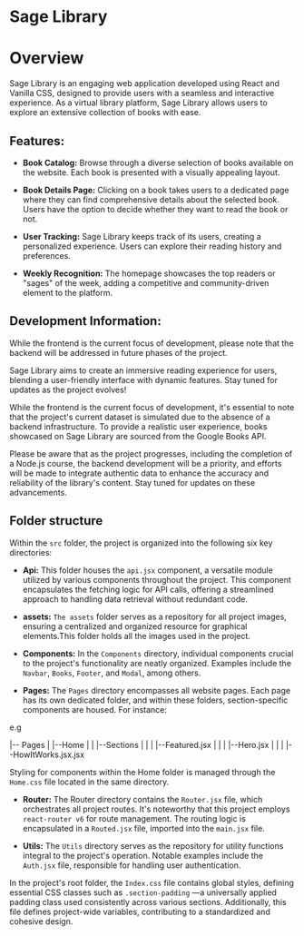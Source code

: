 # Sage Library

# Overview
Sage Library is an engaging web application developed using React and Vanilla CSS, designed to provide users with a seamless and interactive experience. As a virtual library platform, Sage Library allows users to explore an extensive collection of books with ease.

## Features:

- **Book Catalog:** Browse through a diverse selection of books available on the website. Each book is presented with a visually appealing layout.

- **Book Details Page:** Clicking on a book takes users to a dedicated page where they can find comprehensive details about the selected book. Users have the option to decide whether they want to read the book or not.

- **User Tracking:** Sage Library keeps track of its users, creating a personalized experience. Users can explore their reading history and preferences.

- **Weekly Recognition:** The homepage showcases the top readers or "sages" of the week, adding a competitive and community-driven element to the platform.

## Development Information:

While the frontend is the current focus of development, please note that the backend will be addressed in future phases of the project.

Sage Library aims to create an immersive reading experience for users, blending a user-friendly interface with dynamic features. Stay tuned for updates as the project evolves!

While the frontend is the current focus of development, it's essential to note that the project's current dataset is simulated due to the absence of a backend infrastructure. To provide a realistic user experience, books showcased on Sage Library are sourced from the Google Books API.

Please be aware that as the project progresses, including the completion of a Node.js course, the backend development will be a priority, and efforts will be made to integrate authentic data to enhance the accuracy and reliability of the library's content. Stay tuned for updates on these advancements.

## Folder structure
Within the `src` folder, the project is organized into the following six key directories:
 
- **Api:** This folder houses the `api.jsx` component, a versatile module utilized by various components throughout the project. This component encapsulates the fetching logic for API calls, offering a streamlined approach to handling data retrieval without redundant code.

- **assets:** `The assets` folder serves as a repository for all project images, ensuring a centralized and organized resource for graphical elements.This folder holds all the images used in the project.

- **Components:** In the `Components` directory, individual components crucial to the project's functionality are neatly organized. Examples include the `Navbar`, `Books`, `Footer`, and `Modal`, among others.

- **Pages:** The `Pages` directory encompasses all website pages. Each page has its own dedicated folder, and within these folders, section-specific components are housed. For instance:

e.g

|-- Pages
|   |--Home
|   |   |--Sections
|   |   |   |--Featured.jsx
|   |   |   |--Hero.jsx
|   |   |   |--HowItWorks.jsx.jsx

Styling for components within the Home folder is managed through the `Home.css` file located in the same directory.

- **Router:** The Router directory contains the `Router.jsx` file, which orchestrates all project routes. It's noteworthy that this project employs `react-router v6` for route management. The routing logic is encapsulated in a `Routed.jsx` file, imported into the `main.jsx` file.

- **Utils:** The `Utils` directory serves as the repository for utility functions integral to the project's operation. Notable examples include the `Auth.jsx` file, responsible for handling user authentication.

In the project's root folder, the `Index.css` file contains global styles, defining essential CSS classes such as `.section-padding` —a universally applied padding class used consistently across various sections. Additionally, this file defines project-wide variables, contributing to a standardized and cohesive design.